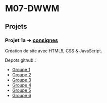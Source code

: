 # M07-DWWM

## Projets 

### Projet 1a -> [consignes](./projet1/consignes.md)
Création de site avec HTML5, CSS & JavaScript. 

Depots github :
- [Groupe 1]()
- [Groupe 2]()
- [Groupe 3]()
- [Groupe 4]()
- [Groupe 5]()
- [Groupe 6]()
